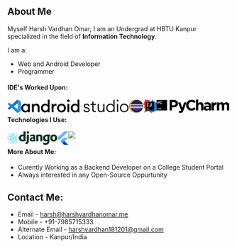## About Me
Myself Harsh Vardhan Omar,
I am an Undergrad at HBTU Kanpur specialized in the field of **Information Technology**.

I am a:
- Web and Android Developer
- Programmer

#### IDE's Worked Upon:

<img align="left" src="/images1/vscode.svg" height=30px >   
<img align="left" src="images1/android.svg"height=30px >
<img align="left" src="./images1/eclipse.svg" height=30px>
<img align="left" src="./images1/intellij.svg" height=30px>
<img align="left" src="./images1/pycharm.svg" height=30px>
<br/>

#### Technologies I Use:

<img align="left" src="./images1/react.svg" height=30px>
<img align="left" src="./images1/django.svg" height=30px>
<img align="left" src="./images1/flutter.svg" height=30px>
<img align="left" src="./image1/nodejs.svg" height=30px>
<br/>

#### More About Me:
- Curently Working as a Backend Developer on a College Student Portal
- Always interested in any Open-Source Oppurtunity

## Contact Me:


- Email - harsh@harshvardhanomar.me
- Mobile - +91-7985715333
- Alternate Email - harshvardhan181201@gmail.com
- Location - Kanpur/India

